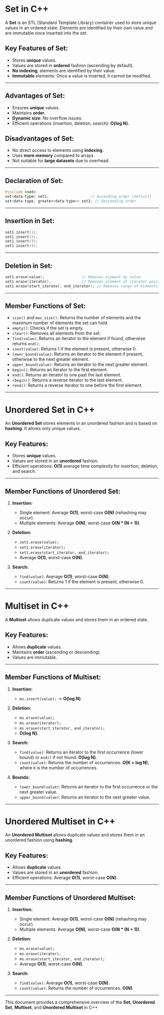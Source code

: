 

# Set in C++

A **Set** is an STL (Standard Template Library) container used to store unique values in an ordered state. Elements are identified by their own value and are immutable once inserted into the set.

## Key Features of Set:
- Stores **unique** values.
- Values are stored in **ordered** fashion (ascending by default).
- **No indexing**; elements are identified by their value.
- **Immutable** elements: Once a value is inserted, it cannot be modified.

---

## Advantages of Set:
- Ensures **unique** values.
- Maintains **order**.
- **Dynamic size**: No overflow issues.
- Efficient operations (insertion, deletion, search): **O(log N)**.

## Disadvantages of Set:
- No direct access to elements using **indexing**.
- Uses **more memory** compared to arrays.
- Not suitable for **large datasets** due to overhead.

---

## Declaration of Set:

```cpp
#include <set>
set<data-type> set1;                   // Ascending order (default)
set<data-type, greater<data-type>> set2; // Descending order
```

---

## Insertion in Set:

```cpp
set1.insert(1);
set1.insert(2);
set1.insert(3);
set1.insert(4);
```

---

## Deletion in Set:

```cpp
set1.erase(value);                 // Removes element by value.
set1.erase(iterator);              // Removes element at iterator position.
set1.erase(start_iterator, end_iterator); // Removes range of elements.
```

---

## Member Functions of Set:

- `size()` and `max_size()`: Returns the number of elements and the maximum number of elements the set can hold.
- `empty()`: Checks if the set is empty.
- `clear()`: Removes all elements from the set.
- `find(value)`: Returns an iterator to the element if found, otherwise returns `end()`.
- `count(value)`: Returns 1 if the element is present, otherwise 0.
- `lower_bound(value)`: Returns an iterator to the element if present, otherwise to the next greater element.
- `upper_bound(value)`: Returns an iterator to the next greater element.
- `begin()`: Returns an iterator to the first element.
- `end()`: Returns an iterator to one past the last element.
- `rbegin()`: Returns a reverse iterator to the last element.
- `rend()`: Returns a reverse iterator to one before the first element.

---

# Unordered Set in C++

An **Unordered Set** stores elements in an unordered fashion and is based on **hashing**. It allows only unique values.

## Key Features:
- Stores **unique** values.
- Values are stored in an **unordered** fashion.
- Efficient operations: **O(1)** average time complexity for insertion, deletion, and search.

---

## Member Functions of Unordered Set:

1. **Insertion:**
   - Single element: Average **O(1)**, worst-case **O(N)** (rehashing may occur).
   - Multiple elements: Average **O(N)**, worst-case **O(N * (N + 1))**.

2. **Deletion:**
   - `set1.erase(value);`
   - `set1.erase(iterator);`
   - `set1.erase(start_iterator, end_iterator);`
   - Average **O(1)**, worst-case **O(N)**.

3. **Search:**
   - `find(value)`: Average **O(1)**, worst-case **O(N)**.
   - `count(value)`: Returns 1 if the element is present, otherwise 0.

---

# Multiset in C++

A **Multiset** allows duplicate values and stores them in an ordered state.

## Key Features:
- Allows **duplicate** values.
- Maintains **order** (ascending or descending).
- Values are immutable.

---

## Member Functions of Multiset:

1. **Insertion:**
   - `ms.insert(value);` -> **O(log N)**.

2. **Deletion:**
   - `ms.erase(value);`
   - `ms.erase(iterator);`
   - `ms.erase(start_iterator, end_iterator);`
   - **O(log N)**.

3. **Search:**
   - `find(value)`: Returns an iterator to the first occurrence (lower bound) or `end()` if not found. **O(log N)**.
   - `count(value)`: Returns the number of occurrences. **O(K + log N)**, where `K` is the number of occurrences.

4. **Bounds:**
   - `lower_bound(value)`: Returns an iterator to the first occurrence or the next greater value.
   - `upper_bound(value)`: Returns an iterator to the next greater value.

---

# Unordered Multiset in C++

An **Unordered Multiset** allows duplicate values and stores them in an unordered fashion using **hashing**.

## Key Features:
- Allows **duplicate** values.
- Values are stored in an **unordered** fashion.
- Efficient operations: Average **O(1)**, worst-case **O(N)**.

---

## Member Functions of Unordered Multiset:

1. **Insertion:**
   - Single element: Average **O(1)**, worst-case **O(N)** (rehashing may occur).
   - Multiple elements: Average **O(N)**, worst-case **O(N * (N + 1))**.

2. **Deletion:**
   - `ms.erase(value);`
   - `ms.erase(iterator);`
   - `ms.erase(start_iterator, end_iterator);`
   - Average **O(1)**, worst-case **O(N)**.

3. **Search:**
   - `find(value)`: Average **O(1)**, worst-case **O(N)**.
   - `count(value)`: Returns the number of occurrences. **O(N)**.

---

This document provides a comprehensive overview of the **Set**, **Unordered Set**, **Multiset**, and **Unordered Multiset** in C++